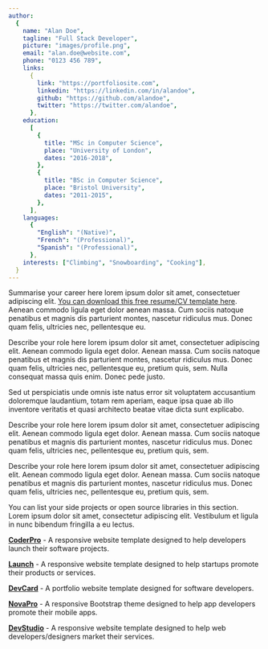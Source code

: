 ```yaml
---
author:
  {
    name: "Alan Doe",
    tagline: "Full Stack Developer",
    picture: "images/profile.png",
    email: "alan.doe@website.com",
    phone: "0123 456 789",
    links:
      {
        link: "https://portfoliosite.com",
        linkedin: "https://linkedin.com/in/alandoe",
        github: "https://github.com/alandoe",
        twitter: "https://twitter.com/alandoe",
      },
    education:
      [
        {
          title: "MSc in Computer Science",
          place: "University of London",
          dates: "2016-2018",
        },
        {
          title: "BSc in Computer Science",
          place: "Bristol University",
          dates: "2011-2015",
        },
      ],
    languages:
      {
        "English": "(Native)",
        "French": "(Professional)",
        "Spanish": "(Professional)",
      },
    interests: ["Climbing", "Snowboarding", "Cooking"],
  }
---
```


<Heading icon="user" title="Career Profile"></Heading>

Summarise your career here lorem ipsum dolor sit amet, consectetuer adipiscing elit. [You can download this free resume/CV template here](https://themes.3rdwavemedia.com/bootstrap-templates/resume/orbit-free-resume-cv-bootstrap-theme-for-developers/). Aenean commodo ligula eget dolor aenean massa. Cum sociis natoque penatibus et magnis dis parturient montes, nascetur ridiculus mus. Donec quam felis, ultricies nec, pellentesque eu.

<Heading icon="briefcase" title="Experiences"></Heading>

<JobDetails title="Lead Developer" time="2019 - Present" company="Startup Hub" place="San Francisco">

Describe your role here lorem ipsum dolor sit amet, consectetuer adipiscing elit. Aenean commodo ligula eget dolor. Aenean massa. Cum sociis natoque penatibus et magnis dis parturient montes, nascetur ridiculus mus. Donec quam felis, ultricies nec, pellentesque eu, pretium quis, sem. Nulla consequat massa quis enim. Donec pede justo.

Sed ut perspiciatis unde omnis iste natus error sit voluptatem accusantium doloremque laudantium, totam rem aperiam, eaque ipsa quae ab illo inventore veritatis et quasi architecto beatae vitae dicta sunt explicabo.

</JobDetails>

<JobDetails title="Senior Software Engineer" time="2018 - 2019" company="Google" place="London">

Describe your role here lorem ipsum dolor sit amet, consectetuer adipiscing elit. Aenean commodo ligula eget dolor. Aenean massa. Cum sociis natoque penatibus et magnis dis parturient montes, nascetur ridiculus mus. Donec quam felis, ultricies nec, pellentesque eu, pretium quis, sem.

</JobDetails>

<JobDetails title="UI Developer" time="2016 - 2018" company="Amazon" place="London">

Describe your role here lorem ipsum dolor sit amet, consectetuer adipiscing elit. Aenean commodo ligula eget dolor. Aenean massa. Cum sociis natoque penatibus et magnis dis parturient montes, nascetur ridiculus mus. Donec quam felis, ultricies nec, pellentesque eu, pretium quis, sem.

</JobDetails>

<Heading icon="archive" title="Projects"></Heading>

You can list your side projects or open source libraries in this section. Lorem ipsum dolor sit amet, consectetur adipiscing elit. Vestibulum et ligula in nunc bibendum fringilla a eu lectus.

[**CoderPro**](https://themes.3rdwavemedia.com/bootstrap-templates/startup/coderpro-bootstrap-4-startup-template-for-software-projects/) - A responsive website template designed to help developers launch their software projects.

[**Launch**](https://themes.3rdwavemedia.com/bootstrap-templates/startup/launch-bootstrap-4-template-for-saas-businesses/) - A responsive website template designed to help startups promote their products or services.

[**DevCard**](https://themes.3rdwavemedia.com/bootstrap-templates/resume/devcard-bootstrap-4-vcard-portfolio-template-for-software-developers/) - A portfolio website template designed for software developers.

[**NovaPro**](https://themes.3rdwavemedia.com/bootstrap-templates/startup/bootstrap-template-for-mobile-apps-nova-pro/) - A responsive Bootstrap theme designed to help app developers promote their mobile apps.

[**DevStudio**](http://themes.3rdwavemedia.com/website-templates/responsive-bootstrap-theme-web-development-agencies-devstudio/) - A responsive website template designed to help web developers/designers market their services.

<Heading icon="rocket" title="Skills & Proficiency"></Heading>

<Skill name="Python & Django" progress="99"></Skill>
<Skill name="JavaScript & jQuery" progress="98"></Skill>
<Skill name="Angular" progress="98"></Skill>
<Skill name="HTML5 & CSS" progress="95"></Skill>
<Skill name="Ruby on Rails" progress="85"></Skill>
<Skill name="Sketch & Photoshop" progress="60"></Skill>

<!-- Need to do stuff with the list -->

